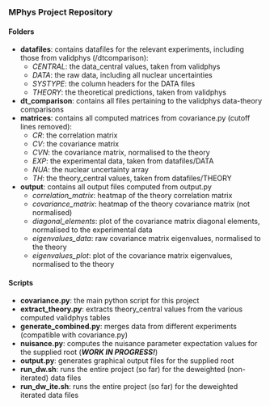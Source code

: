 ### MPhys Project Repository
#### Folders
- **datafiles**: contains datafiles for the relevant experiments, including those from validphys (/dtcomparison):
    - *CENTRAL*: the data_central values, taken from validphys
    - *DATA*: the raw data, including all nuclear uncertainties
    - *SYSTYPE*: the column headers for the DATA files
    - *THEORY*: the theoretical predictions, taken from validphys
- **dt_comparison**: contains all files pertaining to the validphys data-theory comparisons
- **matrices**: contains all computed matrices from covariance.py (cutoff lines removed):
    - *CR*: the correlation matrix
    - *CV*: the covariance matrix
    - *CVN*: the covariance matrix, normalised to the theory
    - *EXP*: the experimental data, taken from datafiles/DATA
    - *NUA*: the nuclear uncertainty array
    - *TH*: the theory_central values, taken from datafiles/THEORY
- **output**: contains all output files computed from output.py
    - *correlation_matrix*: heatmap of the theory correlation matrix
    - *covariance_matrix*: heatmap of the theory covariance matrix (not normalised)
    - *diagonal_elements*: plot of the covariance matrix diagonal elements, normalised to the experimental data
    - *eigenvalues_data*: raw covariance matrix eigenvalues, normalised to the theory
    - *eigenvalues_plot*: plot of the covariance matrix eigenvalues, normalised to the theory

#### Scripts
- **covariance.py**: the main python script for this project
- **extract_theory.py**: extracts theory_central values from the various computed validphys tables
- **generate_combined.py**: merges data from different experiments (compatible with covariance.py)
- **nuisance.py**: computes the nuisance parameter expectation values for the supplied root (***WORK IN PROGRESS!***)
- **output.py**: generates graphical output files for the supplied root
- **run_dw.sh**: runs the entire project (so far) for the deweighted (non-iterated) data files
- **run_dw_ite.sh**: runs the entire project (so far) for the deweighted iterated data files
